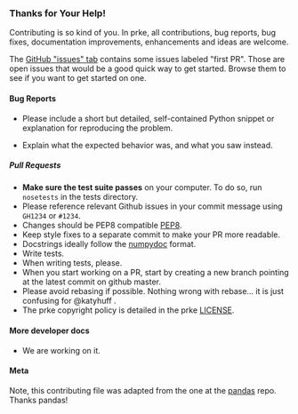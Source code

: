 ### Thanks for Your Help!

Contributing is so kind of you. In prke, all contributions, bug reports, bug
fixes, documentation improvements, enhancements and ideas are welcome.

The [GitHub "issues" tab](https://github.com/katyhuff/prke/issues)
contains some issues labeled "first PR". Those are open issues that would be a
good quick way to get started. Browse them to see if you want to get started on
one.

#### Bug Reports

  - Please include a short but detailed, self-contained Python snippet or
    explanation for reproducing the problem.

  - Explain what the expected behavior was, and what you saw instead.

##### Pull Requests

  - **Make sure the test suite passes** on your computer. To do so, run `nosetests` in the tests directory.
  - Please reference relevant Github issues in your commit message using `GH1234`
    or `#1234`. 
  - Changes should be PEP8 compatible [PEP8](http://www.python.org/dev/peps/pep-0008/).
  - Keep style fixes to a separate commit to make your PR more readable.
  - Docstrings ideally follow the [numpydoc](https://github.com/numpy/numpy/blob/master/doc/HOWTO_DOCUMENT.rst.txt) format.
  - Write tests.
  - When writing tests, please.
  - When you start working on a PR, start by creating a new branch pointing at the latest
    commit on github master.
  - Please avoid rebasing if possible. Nothing wrong with rebase... it is just confusing for @katyhuff .
  - The prke copyright policy is detailed in the prke [LICENSE](https://github.com/katyhuff/prke/blob/master/LICENSE).

#### More developer docs

* We are working on it. 


#### Meta
Note, this contributing file was adapted from the one at the
[pandas](https://github.com/pydata/pandas) repo. Thanks pandas! 
